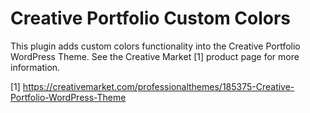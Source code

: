 # Creative Portfolio Custom Colors

This plugin adds custom colors functionality into the Creative Portfolio WordPress Theme. See the Creative Market [1] product page for more information.

[1] https://creativemarket.com/professionalthemes/185375-Creative-Portfolio-WordPress-Theme
